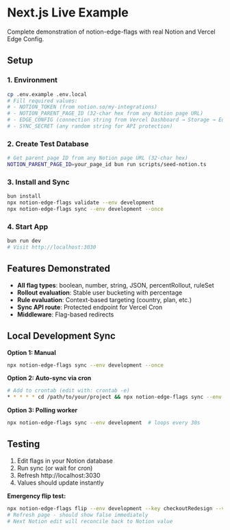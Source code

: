 # Next.js Live Example

Complete demonstration of notion-edge-flags with real Notion and Vercel Edge Config.

## Setup

### 1. Environment
```bash
cp .env.example .env.local
# Fill required values:
# - NOTION_TOKEN (from notion.so/my-integrations)
# - NOTION_PARENT_PAGE_ID (32-char hex from any Notion page URL)
# - EDGE_CONFIG (connection string from Vercel Dashboard → Storage → Edge Config)
# - SYNC_SECRET (any random string for API protection)
```

### 2. Create Test Database
```bash
# Get parent page ID from any Notion page URL (32-char hex)
NOTION_PARENT_PAGE_ID=your_page_id bun run scripts/seed-notion.ts
```

### 3. Install and Sync
```bash
bun install
npx notion-edge-flags validate --env development
npx notion-edge-flags sync --env development --once
```

### 4. Start App
```bash
bun run dev
# Visit http://localhost:3030
```

## Features Demonstrated

- **All flag types**: boolean, number, string, JSON, percentRollout, ruleSet
- **Rollout evaluation**: Stable user bucketing with percentage
- **Rule evaluation**: Context-based targeting (country, plan, etc.)
- **Sync API route**: Protected endpoint for Vercel Cron
- **Middleware**: Flag-based redirects

## Local Development Sync

**Option 1: Manual**
```bash
npx notion-edge-flags sync --env development --once
```

**Option 2: Auto-sync via cron**
```bash
# Add to crontab (edit with: crontab -e)
* * * * * cd /path/to/your/project && npx notion-edge-flags sync --env development --once >/dev/null 2>&1
```

**Option 3: Polling worker**
```bash
npx notion-edge-flags sync --env development  # loops every 30s
```

## Testing

1. Edit flags in your Notion database
2. Run sync (or wait for cron)
3. Refresh http://localhost:3030 
4. Values should update instantly

**Emergency flip test:**
```bash
npx notion-edge-flags flip --env development --key checkoutRedesign --value false
# Refresh page - should show false immediately
# Next Notion edit will reconcile back to Notion value
```

